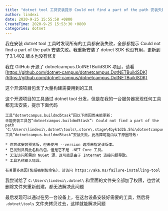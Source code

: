 ```yaml
---
title: "dotnet tool 工具安装提示 Could not find a part of the path 安装失败"
author: lindexi
date: 2020-9-25 15:55:58 +0800
CreateTime: 2020-9-25 15:53:30 +0800
categories: dotnet
---
```


我在安装 dotnet tool 工具时发现所有的工具都安装失败，全部都提示 Could not find a part of the path 安装失败。我重新安装了 dotnet SDK 也没有用，更新到了3.1.402 版本也没有修复

<!--more-->


<!-- 发布 -->

我在 GitHub 开源了 dotnetcampus.DotNETBuildSDK 项目，请看 [https://github.com/dotnet-campus/dotnetcampus.DotNETBuildSDK](https://github.com/dotnet-campus/dotnetcampus.DotNETBuildSDK) 

这个开源项目包含了大量构建需要用到的工具

这个开源项目的工具通过 dotnet tool 分发，但是在我的一台服务器发现任何工具都无法安装，提示下面代码

```
工具“dotnetcampus.buildmd5task”因以下原因而未能更新:
未能安装工具包“dotnetcampus.buildmd5task”: Could not find a part of the path 'C:\Users\lindexi\.dotnet\tools\.store\.stage\4byk1d2b.5hi\dotnetcampus.buildmd5task'.
工具“dotnetcampus.buildmd5task”安装失败。此故障可能由以下原因导致:

* 你尝试安装预览版，但未使用 --version 选项来指定该版本。
* 已找到具有此名称的包，但是它不是 .NET Core 工具。
* 无法访问所需的 NuGet 源，这可能是由于 Internet 连接问题导致。
* 工具名称输入错误。

有关更多原因(包括强制包命名)，请访问 https://aka.ms/failure-installing-tool
```

我尝试给了 `C:\Users\lindexi\.dotnet\` 和里面的文件夹全部加了权限，也尝试删除文件夹重新创建，都无法解决此问题

最后发现可以通过在另一台设备上，在这台设备安装好需要的工具，然后将 `.dotnet\tools` 文件夹拷贝过去，这样就能解决问题

